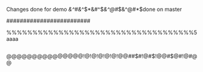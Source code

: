 Changes done for demo
*&^#&*^$*&#^$*&^@#*$&^@#*$done on master

#########################

%%%%%%%%%%%%%%%%%%%%%%%%%%%%%%%%%%%%5
aaaa
##
@@@@@@@@@@@@@@@!@!@!@!@!@!@@##$#!@#$!@@#$@#!@#@@
